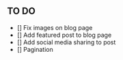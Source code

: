 ## TO DO

- [] Fix images on blog page
- [] Add featured post to blog page
- [] Add social media sharing to post
- [] Pagination